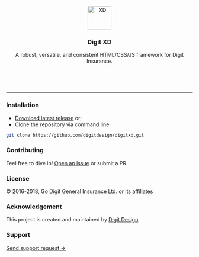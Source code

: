 <div align="center">
	<img src="https://privacdn.com/godigit/digit-xd.svg" height="64" alt="XD">
	<h3 align="center">Digit XD</h3>
	<p align="center">A robust, versatile, and consistent HTML/CSS/JS framework for Digit Insurance.</p>
	<p align="center"><a href="https://github.com/digitdesign/digitxd/releases/latest"><img src="https://img.shields.io/github/release/digitdesign/digitxd.svg" alt=""></a> <a href="https://github.com/digitdesign/digitxd/find/master"><img src="https://img.shields.io/github/repo-size/digitdesign/digitxd.svg" alt=""></a> <a href="https://github.com/digitdesign/digitxd/search?l=css"><img src="https://img.shields.io/github/languages/top/digitdesign/digitxd.svg" alt=""></a></p>
</div>
<br />
<hr />

### Installation
- [Download latest release](https://github.com/digitdesign/digitxd/archive/master.zip) or;
- Clone the repository via command line:
```sh
git clone https://github.com/digitdesign/digitxd.git
```

### Contributing
Feel free to dive in! [Open an issue](https://github.com/digitdesign/digitxd/issues/new/) or submit a PR.

### License
© 2016-2018, Go Digit General Insurance Ltd. or its affiliates

### Acknowledgement
This project is created and maintained by [Digit Design](https://godigit.design/).

### Support
[Send support request →](mailto:shaan.shivanandan@godigit.com?Subject=Support%3A%20Digit%20XD)